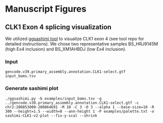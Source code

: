 # Manuscript Figures

## CLK1 Exon 4 splicing visualization
We utilized [ggsashimi tool](https://github.com/guigolab/ggsashimi) to visualize CLK1 exon 4 (see tool repo for detailed instructions). We chose two representative samples BS_HRJ9145M (high Ex4 inclusion) and BS_XM1AHBDJ (low Ex4 inclusion).

### Input
```gencode.v39.primary_assembly.annotation.CLK1-select.gtf``` <br>
```input_bams.tsv```

### Generate sashimi plot

```./ggsashimi.py -b examples/input_bams.tsv -g ../gencode.v39.primary_assembly.annotation.CLK1-select.gtf -c chr2:200853009-200864691 -M 10 -C 3 -O 3 --alpha 1 --base-size=10 -R 300 --height=1.5 --width=8 --ann-height 1 -P examples/palette.txt -o sashimi-CLK1-v2-plot --fix-y-scal --shrink```
